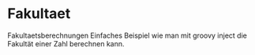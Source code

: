 # Fakultaet
Fakultaetsberechnungen
Einfaches Beispiel wie man mit groovy inject die Fakultät einer Zahl berechnen kann.
